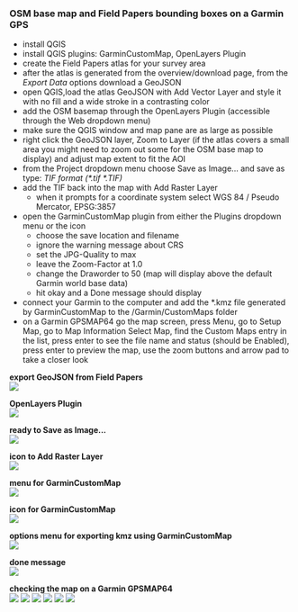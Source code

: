 ### OSM base map and Field Papers bounding boxes on a Garmin GPS

- install QGIS
- install QGIS plugins: GarminCustomMap, OpenLayers Plugin
- create the Field Papers atlas for your survey area
- after the atlas is generated from the overview/download page, from the *Export Data* options download a GeoJSON
- open QGIS,load the atlas GeoJSON with Add Vector Layer and style it with no fill and a wide stroke in a contrasting color
- add the OSM basemap through the OpenLayers Plugin (accessible through the Web dropdown menu)
- make sure the QGIS window and map pane are as large as possible
- right click the GeoJSON layer, Zoom to Layer (if the atlas covers a small area you might need to zoom out some for the OSM base map to display) and adjust map extent to fit the AOI
- from the Project dropdown menu choose Save as Image... and save as type: _TIF format (*.tif *.TIF)_
- add the TIF back into the map with Add Raster Layer
  - when it prompts for a coordinate system select WGS 84 / Pseudo Mercator, EPSG:3857
- open the GarminCustomMap plugin from either the Plugins dropdown menu or the icon
  - choose the save location and filename
  - ignore the warning message about CRS
  - set the JPG-Quality to max
  - leave the Zoom-Factor at 1.0
  - change the Draworder to 50 (map will display above the default Garmin world base data)
  - hit okay and a Done message should display
- connect your Garmin to the computer and add the \*.kmz file generated by GarminCustomMap to the /Garmin/CustomMaps folder
- on a Garmin GPSMAP64 go the map screen, press Menu, go to Setup Map, go to Map Information Select Map, find the Custom Maps entry in the list, press enter to see the file name and status (should be Enabled), press enter to preview the map, use the zoom buttons and arrow pad to take a closer look

**export GeoJSON from Field Papers**  
![](https://raw.githubusercontent.com/AmericanRedCross/workflows/master/images/osm-and-fieldpapers-to-garmin/osm-fp-garmin-01.png)

**OpenLayers Plugin**  
![](https://raw.githubusercontent.com/AmericanRedCross/workflows/master/images/osm-and-fieldpapers-to-garmin/osm-fp-garmin-02.png)

**ready to Save as Image...**  
![](https://raw.githubusercontent.com/AmericanRedCross/workflows/master/images/osm-and-fieldpapers-to-garmin/osm-fp-garmin-03.png)

**icon to Add Raster Layer**  
![](https://raw.githubusercontent.com/AmericanRedCross/workflows/master/images/osm-and-fieldpapers-to-garmin/osm-fp-garmin-04.png)

**menu for GarminCustomMap**  
![](https://raw.githubusercontent.com/AmericanRedCross/workflows/master/images/osm-and-fieldpapers-to-garmin/osm-fp-garmin-05.png)

**icon for GarminCustomMap**  
![](https://raw.githubusercontent.com/AmericanRedCross/workflows/master/images/osm-and-fieldpapers-to-garmin/osm-fp-garmin-06.png)

**options menu for exporting kmz using GarminCustomMap**  
![](https://raw.githubusercontent.com/AmericanRedCross/workflows/master/images/osm-and-fieldpapers-to-garmin/osm-fp-garmin-07.png)

**done message**  
![](https://raw.githubusercontent.com/AmericanRedCross/workflows/master/images/osm-and-fieldpapers-to-garmin/osm-fp-garmin-08.png)

**checking the map on a Garmin GPSMAP64**  
![](https://raw.githubusercontent.com/AmericanRedCross/workflows/master/images/osm-and-fieldpapers-to-garmin/osm-fp-garmin-09.jpg)
![](https://raw.githubusercontent.com/AmericanRedCross/workflows/master/images/osm-and-fieldpapers-to-garmin/osm-fp-garmin-10.jpg)
![](https://raw.githubusercontent.com/AmericanRedCross/workflows/master/images/osm-and-fieldpapers-to-garmin/osm-fp-garmin-11.jpg)
![](https://raw.githubusercontent.com/AmericanRedCross/workflows/master/images/osm-and-fieldpapers-to-garmin/osm-fp-garmin-12.jpg)
![](https://raw.githubusercontent.com/AmericanRedCross/workflows/master/images/osm-and-fieldpapers-to-garmin/osm-fp-garmin-13.jpg)
![](https://raw.githubusercontent.com/AmericanRedCross/workflows/master/images/osm-and-fieldpapers-to-garmin/osm-fp-garmin-14.jpg)
